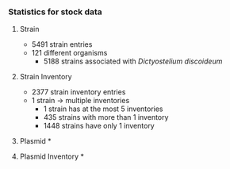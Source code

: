### Statistics for stock data

1. Strain
	* 5491 strain entries 
	* 121 different organisms
		* 5188 strains associated with _Dictyostelium discoideum_

2. Strain Inventory
	* 2377 strain inventory entries  
	* 1 strain -> multiple inventories
		* 1 strain has at the most 5 inventories
		* 435 strains with more than 1 inventory
		* 1448 strains have only 1 inventory

3. Plasmid
	*

4. Plasmid Inventory
	*
